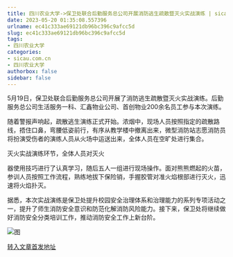 ```yaml
---
title: 四川农业大学->保卫处联合后勤服务总公司开展消防逃生疏散暨灭火实战演练 | sicau.com.cn
date: 2023-05-20 01:35:08.557396
urlname: ec41c333ae69121db96bc396c9afcc5d
slug: ec41c333ae69121db96bc396c9afcc5d
tags: 
- 四川农业大学
categories:
- sicau.com.cn
- 四川农业大学
authorbox: false
sidebar: false
---
```

5月19日，保卫处联合后勤服务总公司开展了消防逃生疏散暨灭火实战演练。后勤服务总公司生活服务一科、汇鑫物业公司、首创物业200余名员工参与本次演练。  

随着警报声响起，疏散逃生演练正式开始。浓烟中，现场人员按照指定的疏散路线，捂住口鼻，弯腰低姿前行，有序从教学楼中撤离出来，微型消防站志愿消防员将扮演受伤者的演练人员从火场中运送出来，全体人员在空旷处进行集合。

灭火实战演练环节，全体人员对灭火
<!--more-->
器使用技巧进行了认真学习，随后五人一组进行现场操作。面对熊熊燃起的火苗，参训人员按照工作流程，熟练地拔下保险销，手握胶管对准火焰根部进行灭火，迅速将火焰扑灭。

据悉，本次实战演练是保卫处提升校园安全治理体系和治理能力的系列专项活动之一，提升了师生消防安全意识和防范化解消防风险能力。接下来，保卫处将继续做好消防安全分类培训工作，推动消防安全工作上新台阶。

![图](https://news.sicau.edu.cn/__local/2/CF/D0/5587971E876612F09C308586C01_F7B8821D_227833.png)

[转入文章首发地址](https://news.sicau.edu.cn/info/1078/72279.htm)